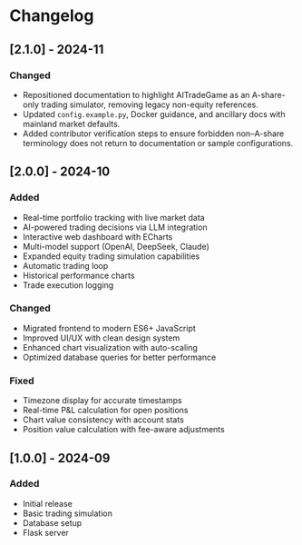 # Changelog

## [2.1.0] - 2024-11

### Changed
- Repositioned documentation to highlight AITradeGame as an A-share-only trading simulator, removing legacy non-equity references.
- Updated `config.example.py`, Docker guidance, and ancillary docs with mainland market defaults.
- Added contributor verification steps to ensure forbidden non–A-share terminology does not return to documentation or sample configurations.

## [2.0.0] - 2024-10

### Added
- Real-time portfolio tracking with live market data
- AI-powered trading decisions via LLM integration
- Interactive web dashboard with ECharts
- Multi-model support (OpenAI, DeepSeek, Claude)
- Expanded equity trading simulation capabilities
- Automatic trading loop
- Historical performance charts
- Trade execution logging

### Changed
- Migrated frontend to modern ES6+ JavaScript
- Improved UI/UX with clean design system
- Enhanced chart visualization with auto-scaling
- Optimized database queries for better performance

### Fixed
- Timezone display for accurate timestamps
- Real-time P&L calculation for open positions
- Chart value consistency with account stats
- Position value calculation with fee-aware adjustments

## [1.0.0] - 2024-09

### Added
- Initial release
- Basic trading simulation
- Database setup
- Flask server
